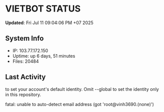 # VIETBOT STATUS
**Updated**: Fri Jul 11 09:04:06 PM +07 2025

## System Info
- IP: 103.77.172.150
- Uptime: up 6 days, 51 minutes
- Files: 20484

## Last Activity

to set your account's default identity.
Omit --global to set the identity only in this repository.

fatal: unable to auto-detect email address (got 'root@vinh3690.(none)')
